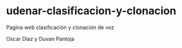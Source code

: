 # udenar-clasificacion-y-clonacion
Pagina web clasificación y clonación de voz 

Oscar Diaz y Duvan Pantoja
